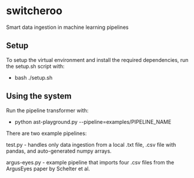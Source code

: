 # switcheroo

Smart data ingestion in machine learning pipelines

## Setup
To setup the virtual environment and install the required dependencies, run the setup.sh script with:

* bash ./setup.sh

## Using the system

Run the pipeline transformer with:

* python ast-playground.py --pipeline=examples/PIPELINE_NAME

There are two example pipelines:

test.py - handles only data ingestion from a local .txt file, .csv file with pandas, 
and auto-generated numpy arrays.

argus-eyes.py - example pipeline that imports four .csv files from the ArgusEyes paper by Schelter et al. 
